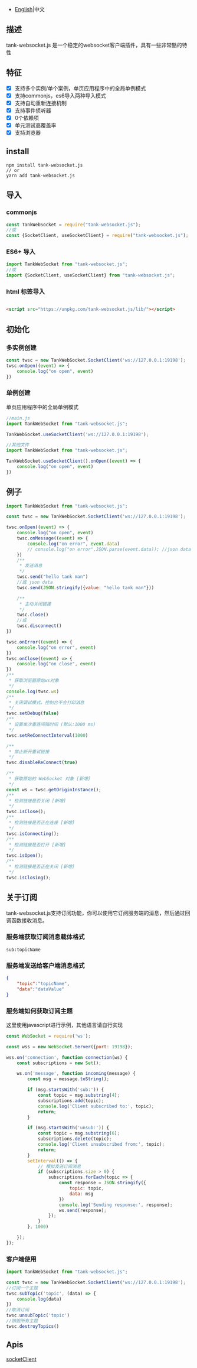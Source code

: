 * [English](README_zh.md)|中文

## 描述

tank-websocket.js 是一个稳定的websocket客户端插件，具有一些非常酷的特性

## 特征

- [x] 支持多个实例/单个案例，单页应用程序中的全局单例模式
- [x] 支持commonjs，es6导入两种导入模式
- [x] 支持自动重新连接机制
- [x] 支持事件侦听器
- [x] 0个依赖项
- [x] 单元测试高覆盖率
- [x] 支持浏览器

## install

```shell
npm install tank-websocket.js
// or
yarn add tank-websocket.js
```

## 导入

### commonjs

```javascript
const TankWebSocket = require("tank-websocket.js");
//或
const {SocketClient, useSocketClient} = require("tank-websocket.js");
```

### ES6+ 导入

```javascript
import TankWebSocket from "tank-websocket.js";
//或
import {SocketClient, useSocketClient} from "tank-websocket.js";
```

### html 标签导入

```html

<script src="https://unpkg.com/tank-websocket.js/lib/"></script>
```

## 初始化

### 多实例创建

```javascript
const twsc = new TankWebSocket.SocketClient('ws://127.0.0.1:19198');
twsc.onOpen((event) => {
    console.log("on open", event)
})
```

### 单例创建

单页应用程序中的全局单例模式

```javascript
//main.js
import TankWebSocket from "tank-websocket.js";

TankWebSocket.useSocketClient('ws://127.0.0.1:19198');

//其他文件
import TankWebSocket from "tank-websocket.js";

TankWebSocket.useSocketClient().onOpen((event) => {
    console.log("on open", event)
})
```

## 例子

```javascript
import TankWebSocket from "tank-websocket.js";

const twsc = new TankWebSocket.SocketClient('ws://127.0.0.1:19198');

twsc.onOpen((event) => {
    console.log("on open", event)
    twsc.onMessage((event) => {
        console.log("on error", event.data)
        // console.log("on error",JSON.parse(event.data)); //json data
    })
    /**
     * 发送消息
     */
    twsc.send("hello tank man")
    //或 json data
    twsc.send(JSON.stringify({value: "hello tank man"}))

    /**
     * 主动关闭链接
     */
    twsc.close()
    //或
    twsc.disconnect()
})

twsc.onError((event) => {
    console.log("on error", event)
})
twsc.onClose((event) => {
    console.log("on close", event)
})
/**
 * 获取浏览器原始ws对象
 */
console.log(twsc.ws)
/**
 * 关闭调试模式，控制台不会打印消息
 */
twsc.setDebug(false)
/**
 * 设置单次重连间隔时间 (默认:1000 ms)
 */
twsc.setReConnectInterval(1000)

/**
 * 禁止断开重试链接
 */
twsc.disableReConnect(true)

/**
 * 获取原始的 WebSocket 对象 [新增]
 */
const ws = twsc.getOriginInstance();
/**
 * 检测链接是否关闭 [新增]
 */
twsc.isClose();
/**
 * 检测链接是否正在连接 [新增]
 */
twsc.isConnecting();
/**
 * 检测链接是否打开 [新增]
 */
twsc.isOpen();
/**
 * 检测链接是否正在关闭 [新增]
 */
twsc.isClosing();
```

## 关于订阅
tank-websocket.js支持订阅功能，你可以使用它订阅服务端的消息，然后通过回调函数接收消息。
### 服务端获取订阅消息载体格式
`sub:topicName`
### 服务端发送给客户端消息格式
```json
{
    "topic":"topicName",
    "data":"dataValue"
}
```
### 服务端如何获取订阅主题
这里使用javascript进行示例，其他语言请自行实现

```javascript
const WebSocket = require('ws');

const wss = new WebSocket.Server({port: 19198});

wss.on('connection', function connection(ws) {
    const subscriptions = new Set();

    ws.on('message', function incoming(message) {
        const msg = message.toString();

        if (msg.startsWith('sub:')) {
            const topic = msg.substring(4);
            subscriptions.add(topic);
            console.log('Client subscribed to:', topic);
            return;
        }

        if (msg.startsWith('unsub:')) {
            const topic = msg.substring(6);
            subscriptions.delete(topic);
            console.log('Client unsubscribed from:', topic);
            return;
        }
        setInterval(() => {
            // 模拟发送订阅消息
            if (subscriptions.size > 0) {
                subscriptions.forEach(topic => {
                    const response = JSON.stringify({
                        topic: topic,
                        data: msg
                    })
                    console.log('Sending response:', response);
                    ws.send(response);
                });
            }
        }, 1000)

    });
});

```

### 客户端使用

```javascript
import TankWebSocket from "tank-websocket.js";

const twsc = new TankWebSocket.SocketClient('ws://127.0.0.1:19198');
//订阅一个主题
twsc.subTopic('topic', (data) => {
    console.log(data)
})
//取消订阅
twsc.unsubTopic('topic')
//销毁所有主题
twsc.destroyTopics()
```

## Apis

[socketClient](./types/socketClient.d.ts)
